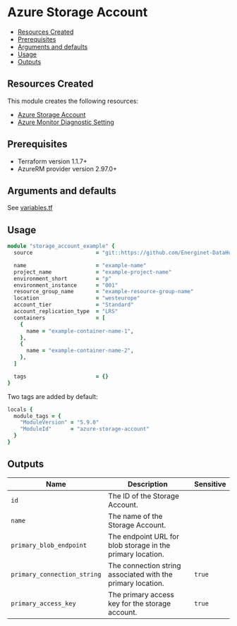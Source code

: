 # Azure Storage Account

- [Resources Created](#resources-created)
- [Prerequisites](#prerequisites)
- [Arguments and defaults](#arguments-and-defaults)
- [Usage](#usage)
- [Outputs](#outputs)

## Resources Created

This module creates the following resources:

- [Azure Storage Account](https://registry.terraform.io/providers/hashicorp/azurerm/latest/docs/resources/storage_account)
- [Azure Monitor Diagnostic Setting](https://registry.terraform.io/providers/hashicorp/azurerm/latest/docs/resources/monitor_diagnostic_setting)

## Prerequisites

- Terraform version 1.1.7+
- AzureRM provider version 2.97.0+

## Arguments and defaults

See [variables.tf](./variables.tf)

## Usage

```ruby
module "storage_account_example" { 
  source                    = "git::https://github.com/Energinet-DataHub/geh-terraform-modules.git//azure/key-vault-secret?ref=5.1.0"

  name                      = "example-name"
  project_name              = "example-project-name"
  environment_short         = "p"
  environment_instance      = "001"
  resource_group_name       = "example-resource-group-name"
  location                  = "westeurope"
  account_tier              = "Standard"
  account_replication_type  = "LRS"
  containers                = [
    {
      name = "example-container-name-1",
    },
    {
      name = "example-container-name-2",
    },
  ]

  tags                      = {}
}
```

Two tags are added by default:

```ruby
locals {
  module_tags = {
    "ModuleVersion" = "5.9.0"
    "ModuleId"      = "azure-storage-account"
  }
}
```

## Outputs

| Name | Description | Sensitive |
|-|-|-|
| `id` | The ID of the Storage Account. | |
| `name` | The name of the Storage Account. | |
| `primary_blob_endpoint` | The endpoint URL for blob storage in the primary location. | |
| `primary_connection_string` | The connection string associated with the primary location. | `true` |
| `primary_access_key` | The primary access key for the storage account. | `true` |
